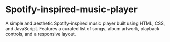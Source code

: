 # Spotify-inspired-music-player
A simple and aesthetic Spotify-inspired music player built using HTML, CSS, and JavaScript. Features a curated list of songs, album artwork, playback controls, and a responsive layout.

